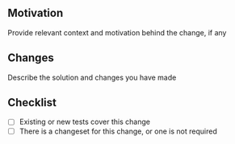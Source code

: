 <!-- Provide a summary of your changes in the title field above -->

## Motivation

Provide relevant context and motivation behind the change, if any

## Changes

Describe the solution and changes you have made

## Checklist

- [ ] Existing or new tests cover this change
- [ ] There is a changeset for this change, or one is not required

<!-- If this change does not require a changeset, uncomment the tag and explain why -->
<!-- [no-changeset]: -->
